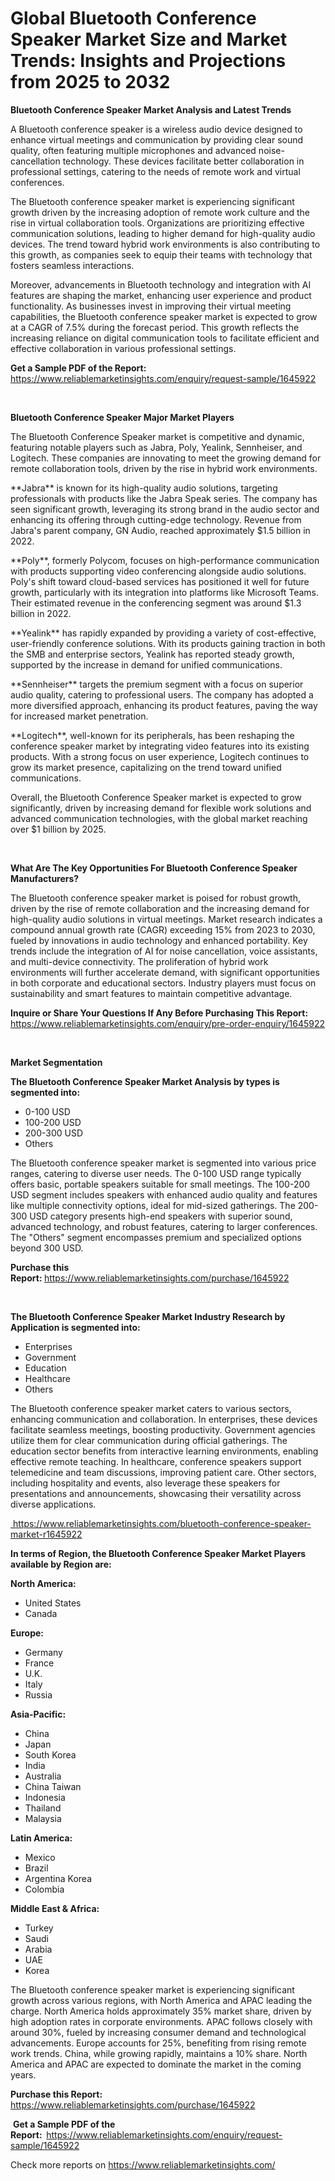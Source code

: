 <p><h1>Global Bluetooth Conference Speaker Market Size and Market Trends: Insights and Projections from 2025 to 2032</h1></p><p><strong>Bluetooth Conference Speaker Market Analysis and Latest Trends</strong></p>
<p><p>A Bluetooth conference speaker is a wireless audio device designed to enhance virtual meetings and communication by providing clear sound quality, often featuring multiple microphones and advanced noise-cancellation technology. These devices facilitate better collaboration in professional settings, catering to the needs of remote work and virtual conferences.</p><p>The Bluetooth conference speaker market is experiencing significant growth driven by the increasing adoption of remote work culture and the rise in virtual collaboration tools. Organizations are prioritizing effective communication solutions, leading to higher demand for high-quality audio devices. The trend toward hybrid work environments is also contributing to this growth, as companies seek to equip their teams with technology that fosters seamless interactions.</p><p>Moreover, advancements in Bluetooth technology and integration with AI features are shaping the market, enhancing user experience and product functionality. As businesses invest in improving their virtual meeting capabilities, the Bluetooth conference speaker market is expected to grow at a CAGR of 7.5% during the forecast period. This growth reflects the increasing reliance on digital communication tools to facilitate efficient and effective collaboration in various professional settings.</p></p>
<p><strong>Get a Sample PDF of the Report:&nbsp;</strong> <a href="https://www.reliablemarketinsights.com/enquiry/request-sample/1645922?utm_campaign=2013&utm_medium=2&utm_source=Github&utm_content=ia&utm_term=08022025&utm_id=bluetooth-conference-speaker">https://www.reliablemarketinsights.com/enquiry/request-sample/1645922</a></p>
<p>&nbsp;</p>
<p><strong>Bluetooth Conference Speaker Major Market Players</strong></p>
<p><p>The Bluetooth Conference Speaker market is competitive and dynamic, featuring notable players such as Jabra, Poly, Yealink, Sennheiser, and Logitech. These companies are innovating to meet the growing demand for remote collaboration tools, driven by the rise in hybrid work environments.</p><p>**Jabra** is known for its high-quality audio solutions, targeting professionals with products like the Jabra Speak series. The company has seen significant growth, leveraging its strong brand in the audio sector and enhancing its offering through cutting-edge technology. Revenue from Jabra's parent company, GN Audio, reached approximately $1.5 billion in 2022.</p><p>**Poly**, formerly Polycom, focuses on high-performance communication with products supporting video conferencing alongside audio solutions. Poly's shift toward cloud-based services has positioned it well for future growth, particularly with its integration into platforms like Microsoft Teams. Their estimated revenue in the conferencing segment was around $1.3 billion in 2022.</p><p>**Yealink** has rapidly expanded by providing a variety of cost-effective, user-friendly conference solutions. With its products gaining traction in both the SMB and enterprise sectors, Yealink has reported steady growth, supported by the increase in demand for unified communications.</p><p>**Sennheiser** targets the premium segment with a focus on superior audio quality, catering to professional users. The company has adopted a more diversified approach, enhancing its product features, paving the way for increased market penetration.</p><p>**Logitech**, well-known for its peripherals, has been reshaping the conference speaker market by integrating video features into its existing products. With a strong focus on user experience, Logitech continues to grow its market presence, capitalizing on the trend toward unified communications.</p><p>Overall, the Bluetooth Conference Speaker market is expected to grow significantly, driven by increasing demand for flexible work solutions and advanced communication technologies, with the global market reaching over $1 billion by 2025.</p></p>
<p>&nbsp;</p>
<p><strong>What Are The Key Opportunities For Bluetooth Conference Speaker Manufacturers?</strong></p>
<p><p>The Bluetooth conference speaker market is poised for robust growth, driven by the rise of remote collaboration and the increasing demand for high-quality audio solutions in virtual meetings. Market research indicates a compound annual growth rate (CAGR) exceeding 15% from 2023 to 2030, fueled by innovations in audio technology and enhanced portability. Key trends include the integration of AI for noise cancellation, voice assistants, and multi-device connectivity. The proliferation of hybrid work environments will further accelerate demand, with significant opportunities in both corporate and educational sectors. Industry players must focus on sustainability and smart features to maintain competitive advantage.</p></p>
<p><strong>Inquire or Share Your Questions If Any Before Purchasing This Report:</strong> <a href="https://www.reliablemarketinsights.com/enquiry/pre-order-enquiry/1645922?utm_campaign=2013&utm_medium=2&utm_source=Github&utm_content=ia&utm_term=08022025&utm_id=bluetooth-conference-speaker">https://www.reliablemarketinsights.com/enquiry/pre-order-enquiry/1645922</a></p>
<p>&nbsp;</p>
<p><strong>Market Segmentation</strong></p>
<p><strong>The Bluetooth Conference Speaker Market Analysis by types is segmented into:</strong></p>
<p><ul><li>0-100 USD</li><li>100-200 USD</li><li>200-300 USD</li><li>Others</li></ul></p>
<p><p>The Bluetooth conference speaker market is segmented into various price ranges, catering to diverse user needs. The 0-100 USD range typically offers basic, portable speakers suitable for small meetings. The 100-200 USD segment includes speakers with enhanced audio quality and features like multiple connectivity options, ideal for mid-sized gatherings. The 200-300 USD category presents high-end speakers with superior sound, advanced technology, and robust features, catering to larger conferences. The "Others" segment encompasses premium and specialized options beyond 300 USD.</p></p>
<p><strong>Purchase this Report:&nbsp;</strong><a href="https://www.reliablemarketinsights.com/purchase/1645922?utm_campaign=2013&utm_medium=2&utm_source=Github&utm_content=ia&utm_term=08022025&utm_id=bluetooth-conference-speaker">https://www.reliablemarketinsights.com/purchase/1645922</a></p>
<p>&nbsp;</p>
<p><strong>The Bluetooth Conference Speaker Market Industry Research by Application is segmented into:</strong></p>
<p><ul><li>Enterprises</li><li>Government</li><li>Education</li><li>Healthcare</li><li>Others</li></ul></p>
<p><p>The Bluetooth conference speaker market caters to various sectors, enhancing communication and collaboration. In enterprises, these devices facilitate seamless meetings, boosting productivity. Government agencies utilize them for clear communication during official gatherings. The education sector benefits from interactive learning environments, enabling effective remote teaching. In healthcare, conference speakers support telemedicine and team discussions, improving patient care. Other sectors, including hospitality and events, also leverage these speakers for presentations and announcements, showcasing their versatility across diverse applications.</p></p>
<p><a href="https://www.reliablemarketinsights.com/bluetooth-conference-speaker-market-r1645922?utm_campaign=2013&utm_medium=2&utm_source=Github&utm_content=ia&utm_term=08022025&utm_id=bluetooth-conference-speaker">&nbsp;https://www.reliablemarketinsights.com/bluetooth-conference-speaker-market-r1645922</a></p>
<p><strong>In terms of Region, the Bluetooth Conference Speaker Market Players available by Region are:</strong></p>
<p>
    <p> <strong> North America: </strong>
        <ul>
            <li>United States</li>
            <li>Canada</li>
        </ul>
        </p> 
    <p> <strong> Europe: </strong>
        <ul>
            <li>Germany</li>
            <li>France</li>
            <li>U.K.</li>
            <li>Italy</li>
            <li>Russia</li>
        </ul>
        </p> 
    <p> <strong> Asia-Pacific: </strong>
        <ul>
            <li>China</li>
            <li>Japan</li>
            <li>South Korea</li>
            <li>India</li>
            <li>Australia</li>
            <li>China Taiwan</li>
            <li>Indonesia</li>
            <li>Thailand</li>
            <li>Malaysia</li>
        </ul>
        </p> 
    <p> <strong> Latin America: </strong>
        <ul>
            <li>Mexico</li>
            <li>Brazil</li>
            <li>Argentina Korea</li>
            <li>Colombia</li>
        </ul>
        </p> 
    <p> <strong> Middle East & Africa: </strong>
        <ul>
            <li>Turkey</li>
            <li>Saudi</li>
            <li>Arabia</li>
            <li>UAE</li>
            <li>Korea</li>
        </ul>
    </p>
    </p>
<p><p>The Bluetooth conference speaker market is experiencing significant growth across various regions, with North America and APAC leading the charge. North America holds approximately 35% market share, driven by high adoption rates in corporate environments. APAC follows closely with around 30%, fueled by increasing consumer demand and technological advancements. Europe accounts for 25%, benefiting from rising remote work trends. China, while growing rapidly, maintains a 10% share. North America and APAC are expected to dominate the market in the coming years.</p></p>
<p><strong>Purchase this Report: </strong><a href="https://www.reliablemarketinsights.com/purchase/1645922?utm_campaign=2013&utm_medium=2&utm_source=Github&utm_content=ia&utm_term=08022025&utm_id=bluetooth-conference-speaker">https://www.reliablemarketinsights.com/purchase/1645922</a></p>
<p>&nbsp;<strong>Get a Sample PDF of the Report:&nbsp;&nbsp;</strong><a href="https://www.reliablemarketinsights.com/enquiry/request-sample/1645922?utm_campaign=2013&utm_medium=2&utm_source=Github&utm_content=ia&utm_term=08022025&utm_id=bluetooth-conference-speaker">https://www.reliablemarketinsights.com/enquiry/request-sample/1645922</a></p>
<p><strong></strong></p>
<p>Check more reports on <a href="https://www.reliablemarketinsights.com/?utm_campaign=2013&utm_medium=2&utm_source=Github&utm_content=ia&utm_term=08022025&utm_id=bluetooth-conference-speaker">https://www.reliablemarketinsights.com/</a></p>